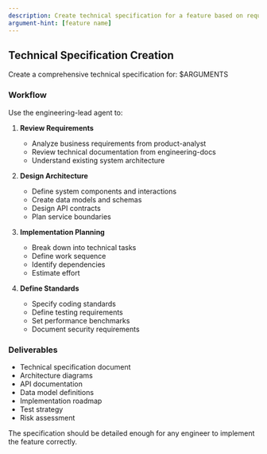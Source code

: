 ```yaml
---
description: Create technical specification for a feature based on requirements
argument-hint: [feature name]
---
```


## Technical Specification Creation

Create a comprehensive technical specification for: $ARGUMENTS

### Workflow

Use the engineering-lead agent to:

1. **Review Requirements**
   - Analyze business requirements from product-analyst
   - Review technical documentation from engineering-docs
   - Understand existing system architecture

2. **Design Architecture**
   - Define system components and interactions
   - Create data models and schemas
   - Design API contracts
   - Plan service boundaries

3. **Implementation Planning**
   - Break down into technical tasks
   - Define work sequence
   - Identify dependencies
   - Estimate effort

4. **Define Standards**
   - Specify coding standards
   - Define testing requirements
   - Set performance benchmarks
   - Document security requirements

### Deliverables
- Technical specification document
- Architecture diagrams
- API documentation
- Data model definitions
- Implementation roadmap
- Test strategy
- Risk assessment

The specification should be detailed enough for any engineer to implement the feature correctly.